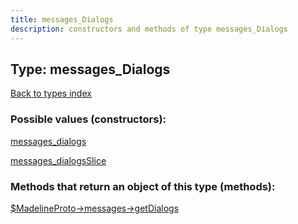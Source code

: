 ```yaml
---
title: messages_Dialogs
description: constructors and methods of type messages_Dialogs
---
```

## Type: messages\_Dialogs  
[Back to types index](index.md)



### Possible values (constructors):

[messages\_dialogs](../constructors/messages_dialogs.md)  

[messages\_dialogsSlice](../constructors/messages_dialogsSlice.md)  



### Methods that return an object of this type (methods):

[$MadelineProto->messages->getDialogs](../methods/messages_getDialogs.md)  




